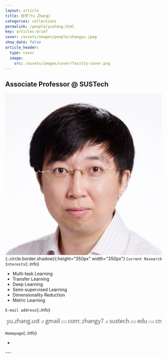 ```yaml
---
layout: article
title: 张宇(Yu Zhang)
categories: collections
permalink: /people/yuzhang.html
key: articles-brief
cover: /assets/images/people/zhangyu.jpeg
show_date: false
article_header:
  type: cover
  image:
    src: /assets/images/cover/faculty-cover.png
---
```



<div class="article__content" markdown="1">

## Associate Professor @ SUSTech

<!--more-->
![Image](/assets/images/people/zhangyu.jpeg){:.circle.border.shadow}{:height="350px" width="350px"}
`Current Research Interests`{:.info}

- Multi-task Learning 
- Transfer Learning
- Deep Learning
- Semi-supervised Learning
- Dimensionality Reduction
- Metric Learning

`E-mail address`{:.info}

![Image](/assets/images/people/zy_emails.jpg)

`Homepage`{:.info}

<div class="author-links">
  <ul class="menu menu--nowrap menu--inline">
	  <li title="homepage">
	  <a class="button button--circle mail-button" itemprop="sameAs" href="https://yuzhanghk.github.io/" target="_blank">
	    <i class="fa fa-home"></i>
	  </a>
  	  </li>
  </ul>
</div>
---
</div>